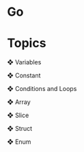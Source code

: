 # Go

# Topics 

❖ Variables

❖ Constant

❖ Conditions and Loops

❖ Array

❖ Slice

❖ Struct

❖ Enum
